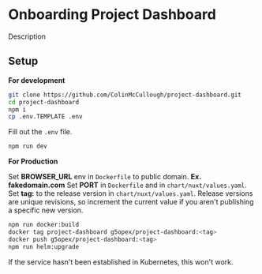 # Onboarding Project Dashboard

Description

## Setup

**For development**

```bash
git clone https://github.com/ColinMcCullough/project-dashboard.git
cd project-dashboard
npm i
cp .env.TEMPLATE .env
```

Fill out the `.env` file.

```bash
npm run dev
```

**For Production**

Set **BROWSER_URL** env in `Dockerfile` to public domain. __Ex. fakedomain.com__
Set **PORT** in `Dockerfile` and in `chart/nuxt/values.yaml`.
Set **tag:** to the release version in `chart/nuxt/values.yaml`. Release versions are unique revisions, so increment the current value if you aren't publishing a specific new version.

```bash
npm run docker:build
docker tag project-dashboard g5opex/project-dashboard:<tag>
docker push g5opex/project-dashboard:<tag>
npm run helm:upgrade
```

If the service hasn't been established in Kubernetes, this won't work.


